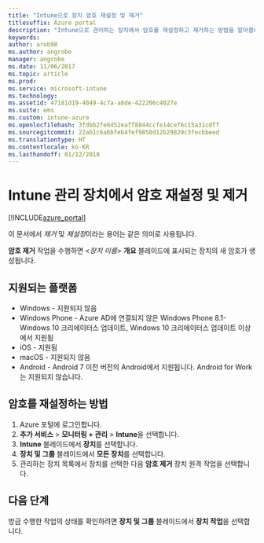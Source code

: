 ```yaml
---
title: "Intune으로 장치 암호 재설정 및 제거"
titlesuffix: Azure portal
description: "Intune으로 관리하는 장치에서 암호를 재설정하고 제거하는 방법을 알아봅니다."
keywords: 
author: arob98
ms.author: angrobe
manager: angrobe
ms.date: 11/06/2017
ms.topic: article
ms.prod: 
ms.service: microsoft-intune
ms.technology: 
ms.assetid: 47181d19-4049-4c7a-a8de-422206c4027e
ms.suite: ems
ms.custom: intune-azure
ms.openlocfilehash: 3fdbb2fe6d52eaff8844ccfe14cef6c15a31cdff
ms.sourcegitcommit: 22ab1c6a6bfeb4fef9850d12b29829c3fecbbeed
ms.translationtype: HT
ms.contentlocale: ko-KR
ms.lasthandoff: 01/12/2018
---
```

# <a name="reset-and-remove-the-passcode-on-intune-managed-devices"></a>Intune 관리 장치에서 암호 재설정 및 제거


[!INCLUDE[azure_portal](./includes/azure_portal.md)]

이 문서에서 *제거* 및 *재설정*이라는 용어는 같은 의미로 사용됩니다.

**암호 제거** 작업을 수행하면 <*장치 이름*> **개요** 블레이드에 표시되는 장치의 새 암호가 생성됩니다.

## <a name="supported-platforms"></a>지원되는 플랫폼

- Windows - 지원되지 않음
- Windows Phone - Azure AD에 연결되지 않은 Windows Phone 8.1-Windows 10 크리에이터스 업데이트, Windows 10 크리에이터스 업데이트 이상에서 지원됨
- iOS - 지원됨
- macOS - 지원되지 않음
- Android - Android 7 이전 버전의 Android에서 지원됩니다. Android for Work는 지원되지 않습니다.

## <a name="how-to-reset-a-passcode"></a>암호를 재설정하는 방법

1. Azure 포털에 로그인합니다.
2. **추가 서비스** > **모니터링 + 관리** > **Intune**을 선택합니다.
3. **Intune** 블레이드에서 **장치**를 선택합니다.
4. **장치 및 그룹** 블레이드에서 **모든 장치**를 선택합니다.
5. 관리하는 장치 목록에서 장치를 선택한 다음 **암호 제거** 장치 원격 작업을 선택합니다.

## <a name="next-steps"></a>다음 단계

방금 수행한 작업의 상태를 확인하려면 **장치 및 그룹** 블레이드에서 **장치 작업**을 선택합니다.
